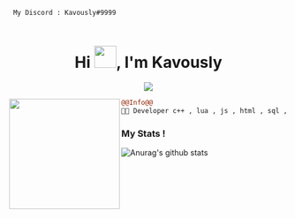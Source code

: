 ```
 My Discord : Kavously#9999
                                                          
```
<h1 align="center">Hi <img src="https://cdn.discordapp.com/attachments/967148118573473852/970868536861925376/one-piece-icegif-3.gif" width="40px" />, I'm Kavously</h1>

<p align="center">
  <img src="https://readme-typing-svg.herokuapp.com/?center=true&vCenter=true&color=016EEA&width=500&lines=Welcome+|" />
</p>


<img align="left" height="200" src="https://media3.giphy.com/media/26tn33aiTi1jkl6H6/giphy.gif?cid=790b7611832b243baaa7bda6226a95774d885dae0f2ec624&rid=giphy.gif&ct=g"/>

```diff
@@Info@@
🐱‍👤 Developer c++ , lua , js , html , sql , php , java

```








### My Stats !
![Anurag's github stats](https://github-readme-stats.vercel.app/api?username=kavously&count_private=true&show_icons=true?theme=buefy)


<br />
